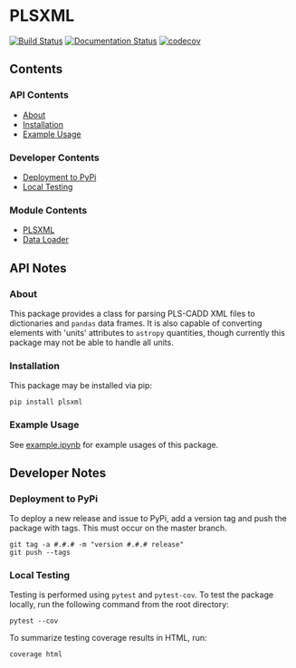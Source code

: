 # PLSXML

[![Build Status](https://travis-ci.com/line-mind/plsxml.svg?branch=master)](https://travis-ci.com/line-mind/plsxml)
[![Documentation Status](https://readthedocs.org/projects/plsxml/badge/?version=latest)](https://plsxml.readthedocs.io/en/latest/?badge=latest)
[![codecov](https://codecov.io/gh/line-mind/plsxml/branch/master/graph/badge.svg)](https://codecov.io/gh/line-mind/plsxml)

## Contents

### API Contents

* [About](#about)
* [Installation](#installation)
* [Example Usage](#example-usage)

### Developer Contents

* [Deployment to PyPi](#deploying-to-pypi)
* [Local Testing](#local-testing)

### Module Contents

* [PLSXML](plsxml.rst)
* [Data Loader](data.rst)

## API Notes

### About

This package provides a class for parsing PLS-CADD XML files to dictionaries and `pandas` data frames. It is also capable of converting elements with 'units' attributes to `astropy` quantities, though currently this package may not be able to handle all units.

### Installation

This package may be installed via pip:

```
pip install plsxml
```

### Example Usage

See [example.ipynb](example.ipynb) for example usages of this package.

## Developer Notes

### Deployment to PyPi

To deploy a new release and issue to PyPi, add a version tag and push the
package with tags. This must occur on the master branch.

```
git tag -a #.#.# -m "version #.#.# release"
git push --tags
```

### Local Testing

Testing is performed using `pytest` and `pytest-cov`. To test the package locally,
run the following command from the root directory:

```
pytest --cov
```

To summarize testing coverage results in HTML, run:

```
coverage html
```
